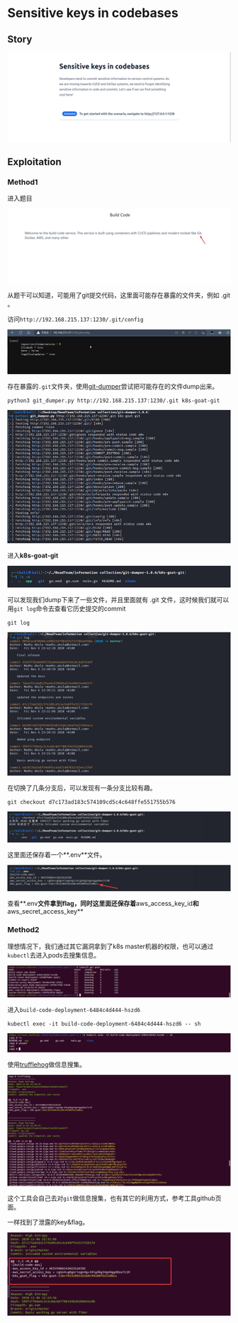 # Sensitive keys in codebases

## Story

![vmware_chNFm07yTl](../images/2023-04/vmware_chNFm07yTl.png)

## Exploitation

### Method1

进入题目

![msedge_2NCelWKPBs](../images/2023-04/msedge_2NCelWKPBs.png)

从题干可以知道，可能用了git提交代码，这里面可能存在暴露的文件夹，例如 .git 。

访问`http://192.168.215.137:1230/.git/config`

![msedge_TsSOt2Czjz](../images/2023-04/msedge_TsSOt2Czjz.png)

存在暴露的`.git`文件夹，使用[git-dumper](https://github.com/arthaud/git-dumper)尝试把可能存在的文件dump出来。

```
python3 git_dumper.py http://192.168.215.137:1230/.git k8s-goat-git
```

![vmware_SYHmpfxizx](../images/2023-04/vmware_SYHmpfxizx.png)

进入**k8s-goat-git**

![vmware_REgAc2iktG](../images/2023-04/vmware_REgAc2iktG.png)

可以发现我们dump下来了一些文件，并且里面就有 .git 文件，这时候我们就可以用`git log`命令去查看它历史提交的commit

```
git log
```

![vmware_qS2ODmCw3t](../images/2023-04/vmware_qS2ODmCw3t.png)

在切换了几条分支后，可以发现有一条分支比较有趣。

```
git checkout d7c173ad183c574109cd5c4c648ffe551755b576
```

![vmware_O4iJNIox5m](../images/2023-04/vmware_O4iJNIox5m.png)

这里面还保存着一个**.env**文件。

![vmware_O4iJNIox5m](../images/2023-04/vmware_nzy4nOppU7.png)

查看**.env**文件拿到flag，同时这里面还保存着**aws_access_key_id**和**aws_secret_access_key**

### Method2

理想情况下，我们通过其它漏洞拿到了k8s master机器的权限，也可以通过`kubectl`去进入pods去搜集信息。

![vmware_SqR3lb1qqu](../images/2023-04/vmware_SqR3lb1qqu.png)

进入`build-code-deployment-6484c4d444-hszd6`

```
kubectl exec -it build-code-deployment-6484c4d444-hszd6 -- sh
```

![vmware_WddO5en0a4](../images/2023-04/vmware_WddO5en0a4.png)

使用[trufflehog](https://github.com/trufflesecurity/trufflehog)做信息搜集。

![vmware_FWIcvSUFR1](../images/2023-04/vmware_FWIcvSUFR1.png)

这个工具会自己去对`git`做信息搜集，也有其它的利用方式，参考工具github页面。

一样找到了泄露的key&flag。

![vmware_2FKvFQLi7z](../images/2023-04/vmware_2FKvFQLi7z.png)

